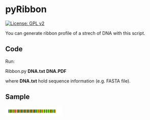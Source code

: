 pyRibbon
========

[![License: GPL v2](https://img.shields.io/badge/License-GPL%20v2-blue.svg)](LICENSE)

You can generate ribbon profile of a strech of DNA with this script.

Code
----

Run:


  Ribbon.py **DNA.txt** **DNA.PDF**


where **DNA.txt** hold sequence information (e.g. FASTA file).








## Sample
![](out.png)

